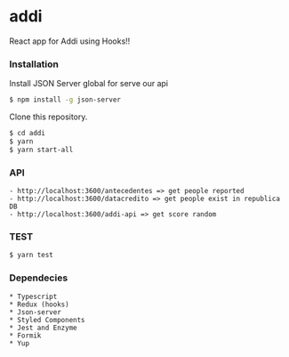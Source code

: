 # addi
React app for Addi using Hooks!!


### Installation

Install JSON Server global for serve our api

```sh
$ npm install -g json-server
```

Clone this repository.

```sh
$ cd addi
$ yarn
$ yarn start-all
```

### API 
    - http://localhost:3600/antecedentes => get people reported
    - http://localhost:3600/datacredito => get people exist in republica DB
    - http://localhost:3600/addi-api => get score random
    
### TEST

```sh
$ yarn test
```

### Dependecies
    * Typescript
    * Redux (hooks)
    * Json-server
    * Styled Components
    * Jest and Enzyme
    * Formik
    * Yup
